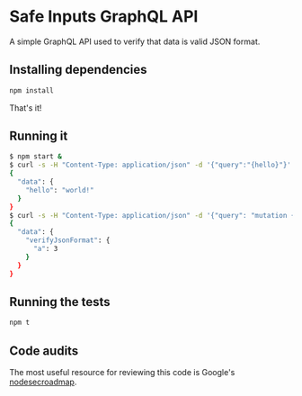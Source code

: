 # Safe Inputs GraphQL API 

A simple GraphQL API used to verify that data is valid JSON format.

## Installing dependencies

```bash
npm install
```

That's it!

## Running it

```bash
$ npm start &
$ curl -s -H "Content-Type: application/json" -d '{"query":"{hello}"}' localhost:3000 | jq .
{
  "data": {
    "hello": "world!"
  }
}
$ curl -s -H "Content-Type: application/json" -d '{"query": "mutation { verifyJsonFormat (sheetData: {a:3})}"}' localhost:3000 | jq .
{
  "data": {
    "verifyJsonFormat": {
      "a": 3
    }
  }
}
```

## Running the tests

```bash
npm t
```

## Code audits

The most useful resource for reviewing this code is Google's [nodesecroadmap](https://github.com/google/node-sec-roadmap).
